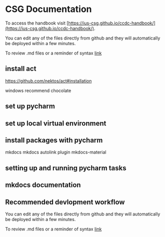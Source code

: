 # CSG Documentation

To access the handbook visit [https://ius-csg.github.io/ccdc-handbook/](https://ius-csg.github.io/ccdc-handbook/).

You can edit any of the files directly from github and they will automatically be deployed within a few minutes.

To review .md files or a reminder of syntax [link](https://markdownlivepreview.com)

## install act

https://github.com/nektos/act#installation

windows recommend chocolate

## set up pycharm

## set up local virtual environment

## install packages with pycharm

mkdocs 
mkdocs autolink plugin
mkdocs-material

## setting up and running pycharm tasks

## mkdocs documentation

## Recommended devlopment workflow

You can edit any of the files directly from github and they will automatically be deployed within a few minutes.

To review .md files or a reminder of syntax [link](https://markdownlivepreview.com)
